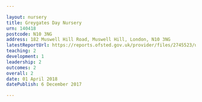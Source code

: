 ```yaml
---

layout: nursery
title: Greygates Day Nursery
urn: 140418
postcode: N10 3NG
address: 182 Muswell Hill Road, Muswell Hill, London, N10 3NG
latestReportUrl: https://reports.ofsted.gov.uk/provider/files/2745523/urn/140418.pdf
teaching: 2
development: 1
leadership: 2
outcomes: 2
overall: 2
date: 01 April 2018 
datePublish: 6 December 2017

---
```

